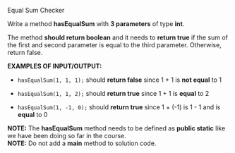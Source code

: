 Equal Sum Checker

Write a method **hasEqualSum** with **3 parameters** of type **int**.

The method **should return boolean** and it needs to **return true** if the sum of the first and second parameter is equal to the third parameter. Otherwise,  return false.



**EXAMPLES OF INPUT/OUTPUT:**

-   `hasEqualSum(1, 1, 1);`  should **return false** since 1 + 1 is **not equal** to 1

-   `hasEqualSum(1, 1, 2);`  should **return true** since 1 + 1 is **equal** to 2

-   `hasEqualSum(1, -1, 0);`  should **return true** since 1 + (-1) is 1 - 1 and is **equal** to 0




**NOTE:** The **hasEqualSum** method needs to be defined as **public static** like we have been doing so far in the course.  
**NOTE:** Do not add a **main** method to solution code.